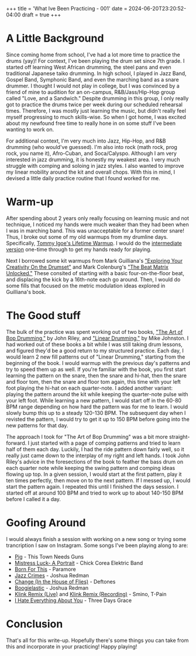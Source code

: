 +++
title = 'What Ive Been Practicing - 001'
date = 2024-06-20T23:20:52-04:00
draft = true
+++

# A Little Background

Since coming home from school, I've had a lot more time to practice the drums (yay)! For context, I've been playing the drum set since 7th grade. I started off learning West African drumming, the steel pans
and even traditional Japanese taiko drumming. In high school, I played in Jazz Band, Gospel Band, Symphonic Band, and even the marching band as a snare drummer. I thought I would not play in college, but I was convinced by a friend of mine to audition for an on-campus, R&B/Jass/Hip-Hop group called "Love, and a Sandwich." Despite drumming in this group, I only really got to practice the drums twice per week during our scheduled rehearsal times. Therefore, I was mostly just learning the music, but didn't really feel myself progressing to much skills-wise. So when I got home, I was excited about my newfound free time to really hone in on some stuff I've been wanting to work on.

For additional context, I'm very much into Jazz, Hip-Hop, and R&B drumming (who would've guessed). I'm also into rock (math rock, prog rock, you name it), Afro-Cuban, and Soca/Calyspo. Although I am very interested in jazz drumming, it is honestly my weakest area. I very much struggle with comping and soloing in jazz styles. I also wanted to improve my linear mobility around the kit and overall chops. With this in mind, I devised a little daily practice routine that I found worked for me.

# Warm-up

After spending about 2 years only really focusing on learning music and not technique, I noticed my hands were much weaker than they had been when I was in marching band. This was unacceptable for a former center snare! Thus, I broke out some of my old warmups from my drumline days. Specifically, [Tommy Igoe's Lifetime Warmup](https://0.academia-photos.com/attachment_thumbnails/36407054/mini_magick20180817-8210-140arh1.png?1534562483). I would do the [intermediate version](https://www.youtube.com/watch?v=rJfhQNloRuU) one-time through to get my hands ready for playing.

Next I borrowed some kit warmups from Mark Guilliana's ["Exploring Your Creativity On the Drumset"](https://hudsonmusic.com/product/exploring-your-creativity-on-the-drumset/) and Mark Colenburg's ["The Beat Matrix Unlocked."](https://hudsonmusic.com/product/the-beat-matrix-unlocked/) These consited of starting with a basic four-on-the-floor beat, and displacing the kick by a 16th-note each go around. Then, I would do some fills that focused on the metric modulation ideas explored in Guilliana's book.

# The Good stuff

The bulk of the practice was spent working out of two books, ["The Art of Bop Drumming,"](https://www.alfred.com/the-art-of-bop-drumming/p/00-MMBK0056CD/) by John Riley, and ["Linear Drumming,"](https://www.amazon.com/Linear-Drumming-Mike-Johnston/dp/0557265894) by Mike Johnston. I had worked out of these books a bit while I was still taking drum lessons, and figured they'd be a good return to my structured practice. Each day, I would learn 2 new fill patterns out of "Linear Drumming," starting from the beginning of the book. I would warmup with the previous day's patterns and try to speed them up as well. If you're familiar with the book, you first start learning the pattern on the snare, then the snare and hi-hat, then the snare and floor tom, then the snare and floor tom again, this time with your left foot playing the hi-hat on each quarter-note. I added another variant: playing the pattern around the kit while keeping the quarter-note pulse with your left foot. While learning a new pattern, I would start off in the 60-80 BPM range depending on how hard the pattern was for me to learn. I would slowly bump this up to a steady 120-130 BPM. The subsequent day when I revisted the pattern, I would try to get it up to 150 BPM before going into the new patterns for that day.

The approach I took for "The Art of Bop Drumming" was a bit more straight-forward. I just started with a page of comping patterns and tried to learn half of them each day. Luckily, I had the ride pattern down fairly well, so it really just came down to the interplay of my right and left hands. I took John Riley's advice in the foresections of the book to feather the bass drum on each quarter note while keeping the swing pattern and comping ideas flowing up top. In a given session, I would start at the first pattern, play it ten times perfectly, then move on to the next pattern. If I messed up, I would start the pattern again. I repeated this until I finished the days session. I started off at around 100 BPM and tried to work up to about 140-150 BPM before I called it a day.

# Goofing Around

I would always finish a session with working on a new song or trying some trancription I saw on Instagram. Some songs I've been playing along to are:

- [Pig](https://www.youtube.com/watch?v=nRkUR_GdCy4) - This Town Needs Guns
- [Mistress Luck- A Portrait](https://www.youtube.com/watch?v=vSR1imtmDDU) - Chick Corea Elektric Band
- [Born For This](https://www.youtube.com/watch?v=OFxpEFb7TtE) - Paramore
- [Jazz Crimes](https://www.youtube.com/watch?v=TI87MSwRZS0) - Joshua Redman
- [Change (In the House of Flies)](https://www.youtube.com/watch?v=WPpDyIJdasg) - Deftones
- [Boogielastic](https://www.youtube.com/watch?v=FxDNvKVgeiY) - Joshua Redman
- [Klink Remix (Live)](https://www.youtube.com/watch?v=ITP0C-eytBQ) and [Klink Remix (Recording)](https://www.youtube.com/watch?v=VCYmxNoSSPY) - Smino, T-Pain
- [I Hate Everything About You](https://www.youtube.com/watch?v=gqbQuypKCCU) - Three Days Grace

# Conclusion

That's all for this write-up. Hopefully there's some things you can take from this and incorporate in your practicing! Happy playing!


